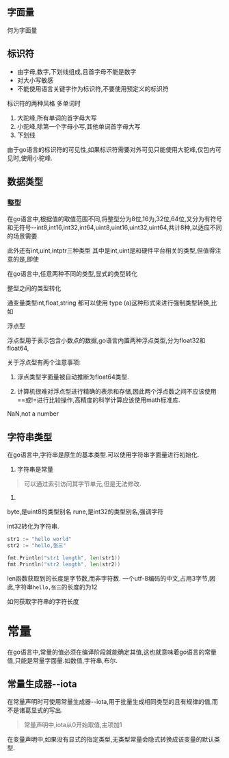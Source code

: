 ## 字面量

何为字面量



## 标识符
- 由字母,数字,下划线组成,且首字母不能是数字
- 对大小写敏感
- 不能使用语言关键字作为标识符,不要使用预定义的标识符

标识符的两种风格
多单词时
1. 大驼峰,所有单词的首字母大写
2. 小驼峰,除第一个字母小写,其他单词首字母大写
3. 下划线


由于go语言的标识符的可见性,如果标识符需要对外可见只能使用大驼峰,仅包内可见时,使用小驼峰.








## 数据类型


### 整型

在go语言中,根据值的取值范围不同,将整型分为8位,16为,32位,64位,又分为有符号和无符号--int8,int16,int32,int64,uint8,uint16,uint32,uint64,共计8种,以适应不同的场景需要.

此外还有int,uint,intptr三种类型
其中是int,uint是和硬件平台相关的类型,但值得注意的是,即使


在go语言中,任意两种不同的类型,显式的类型转化

整型之间的类型转化


通变量类型int,float,string 都可以使用 type (a)这种形式来进行强制类型转换,比如







浮点型

浮点型用于表示包含小数点的数据,go语言内置两种浮点类型,分为float32和float64,

关于浮点型有两个注意事项:

1. 浮点类型字面量被自动推断为float64类型.

2. 计算机很难对浮点型进行精确的表示和存储,因此两个浮点数之间不应该使用==或!=进行比较操作,高精度的科学计算应该使用math标准库.



NaN,not a number





## 字符串类型

在go语言中,字符串是原生的基本类型.可以使用字符串字面量进行初始化.



1. 字符串是常量

> 可以通过索引访问其字节单元,但是无法修改.



1. 



byte,是uint8的类型别名
rune,是int32的类型别名,强调字符

int32转化为字符串.

```go
str1 := "hello world"
str2 := "hello,张三"

fmt.Println("str1 length", len(str1))
fmt.Println("str2 length", len(str2))
```	

len函数获取到的长度是字节数,而非字符数.
一个utf-8编码的中文,占用3字节,因此,字符串`hello,张三`的长度的为12

如何获取字符串的字符长度








# 常量



在go语言中,常量的值必须在编译阶段就能确定其值,这也就意味着go语言的常量值,只能是常量字面量.如数值,字符串,布尔.





## 常量生成器--iota

在常量声明时可使用常量生成器--iota,用于批量生成相同类型的且有规律的值,而不是诸葛显式的写出.

> 常量声明中,iota从0开始取值,主项加1









在变量声明中,如果没有显式的指定类型,无类型常量会隐式转换成该变量的默认类型.







